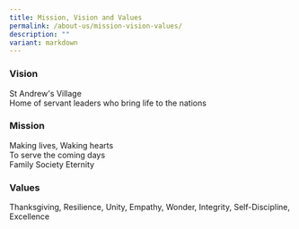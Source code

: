 ```yaml
---
title: Mission, Vision and Values
permalink: /about-us/mission-vision-values/
description: ""
variant: markdown
---
```

### Vision

St Andrew's Village  <br>
Home of servant leaders who bring life to the nations

### Mission

Making lives, Waking hearts  <br>
To serve the coming days  <br>
Family Society Eternity

### Values

Thanksgiving, Resilience, Unity, Empathy, Wonder, Integrity, Self-Discipline, Excellence